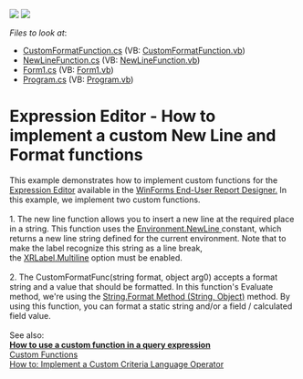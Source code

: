 <!-- default badges list -->
[![](https://img.shields.io/badge/Open_in_DevExpress_Support_Center-FF7200?style=flat-square&logo=DevExpress&logoColor=white)](https://supportcenter.devexpress.com/ticket/details/T211298)
[![](https://img.shields.io/badge/📖_How_to_use_DevExpress_Examples-e9f6fc?style=flat-square)](https://docs.devexpress.com/GeneralInformation/403183)
<!-- default badges end -->
<!-- default file list -->
*Files to look at*:

* [CustomFormatFunction.cs](.%2FCS%2FdxSample%2FCustom%20Expression%20Editor%20Functions%2FCustomFormatFunction.cs) (VB: [CustomFormatFunction.vb](.%2FVB%2FdxSample%2FCustom%20Expression%20Editor%20Functions%2FCustomFormatFunction.vb))
* [NewLineFunction.cs](.%2FCS%2FdxSample%2FCustom%20Expression%20Editor%20Functions%2FNewLineFunction.cs) (VB: [NewLineFunction.vb](.%2FVB%2FdxSample%2FCustom%20Expression%20Editor%20Functions%2FNewLineFunction.vb))
* [Form1.cs](./CS/dxSample/Form1.cs) (VB: [Form1.vb](./VB/dxSample/Form1.vb))
* [Program.cs](./CS/dxSample/Program.cs) (VB: [Program.vb](./VB/dxSample/Program.vb))
<!-- default file list end -->
# Expression Editor - How to implement a custom New Line and Format functions

<p>This example demonstrates how to implement custom functions for the <a href="https://docs.devexpress.com/WindowsForms/6212/common-features/expressions/expression-editor">Expression Editor</a> available in the <a href="https://docs.devexpress.com/XtraReports/10715/winforms-reporting/end-user-report-designer">WinForms End-User Report Designer.</a> In this example, we implement two custom functions.<br><br>1. The new line function allows you to insert a new line at the required place in a string. This function uses the <a href="https://msdn.microsoft.com/en-us//library/system.environment.newline(v=vs.110).aspx">Environment.NewLine</a><u> </u>constant, which returns a new line string defined for the current environment. Note that to make the label recognize this string as a line break, the <a href="https://docs.devexpress.com/XtraReports/DevExpress.XtraReports.UI.XRLabel.Multiline">XRLabel.Multiline</a> option must be enabled.<br><br>2. The CustomFormatFunc(string format, object arg0) accepts a format string and a value that should be formatted. In this function's Evaluate method, we're using the <a href="https://msdn.microsoft.com/en-us/library/fht0f5be(v=vs.110).aspx">String.Format Method (String, Object)</a> method. By using this function, you can format a static string and/or a field / calculated field value.<br><br>See also:<br><strong><a href="https://www.devexpress.com/Support/Center/p/T352441">How to use a custom function in a query expression</a></strong><br><a href="https://docs.devexpress.com/WindowsForms/9947/common-features/expressions/implementing-custom-functions7">Custom Functions</a><br><a href="https://docs.devexpress.com/XPO/5206/examples/how-to-implement-a-custom-criteria-language-function-operator">How to: Implement a Custom Criteria Language Operator</a>

